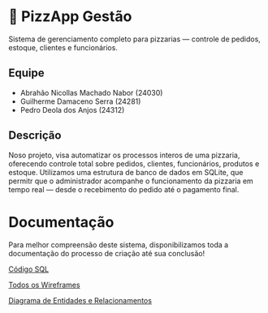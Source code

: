 # 🍕 PizzApp Gestão

Sistema de gerenciamento completo para pizzarias — controle de pedidos, estoque, clientes e funcionários.

## Equipe
- Abrahão Nicollas Machado Nabor (24030)
- Guilherme Damaceno Serra (24281)
- Pedro Deola dos Anjos (24312)

## Descrição
Noso projeto, visa automatizar os processos interos de uma pizzaria, oferecendo controle total sobre pedidos, clientes, funcionários, produtos e estoque.
Utilizamos uma estrutura de banco de dados em SQLite, que permitr que o administrador acompanhe o funcionamento da pizzaria em tempo real — desde o recebimento do pedido até o pagamento final.

# Documentação
Para melhor compreensão deste sistema, disponibilizamos toda a documentação do processo de criação até sua conclusão!

[Código SQL](./SQL/BD.sql)

[Todos os Wireframes](./Documentação/Wireframes.pdf)

[Diagrama de Entidades e Relacionamentos](./Documentação/DER.pdf)
